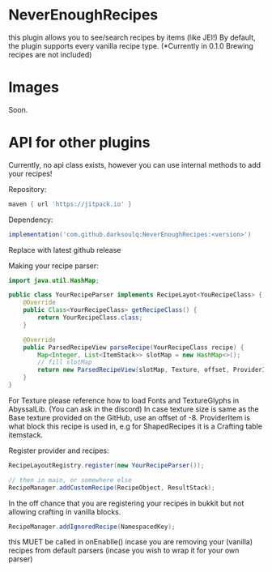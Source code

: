 # NeverEnoughRecipes

this plugin allows you to see/search recipes by items (like JEI!)
By default, the plugin supports every vanilla recipe type. (*Currently in 0.1.0 Brewing recipes are not included)

# Images
Soon.

# API for other plugins
Currently, no api class exists, however you can use internal methods to add your recipes!

Repository:
```gradle
maven { url 'https://jitpack.io' }
```

Dependency:
```gradle
implementation('com.github.darksoulq:NeverEnoughRecipes:<version>')
```
Replace <version> with latest github release

Making your recipe parser:

```Java
import java.util.HashMap;

public class YourRecipeParser implements RecipeLayot<YouRecipeClass> {
    @Override
    public Class<YourRecipeClass> getRecipeClass() {
        return YourRecipeClass.class;
    }

    @Override
    public ParsedRecipeView parseRecipe(YourRecipeClass recipe) {
        Map<Integer, List<ItemStack>> slotMap = new HashMap<>();
        // fill slotMap
        return new ParsedRecipeView(slotMap, Texture, offset, ProviderItem);
    }
}
```

For Texture please reference how to load Fonts and TextureGlyphs in AbyssalLib. (You can ask in the discord)
In case texture size is same as the Base texture provided on the GitHub, use an offset of -8.
ProviderItem is what block this recipe is used in, e.g for ShapedRecipes it is a Crafting table itemstack.

Register provider and recipes:
```Java
RecipeLayoutRegistry.register(new YourRecipeParser());

// then in main, or somewhere else
RecipeManager.addCustomRecipe(RecipeObject, ResultStack);
```

In the off chance that you are registering your recipes in bukkit but not allowing crafting in vanilla blocks.
```Java
RecipeManager.addIgnoredRecipe(NamespacedKey);
```
this MUET be called in onEnablle() incase you are removing your (vanilla) recipes from default parsers (incase you wish to wrap it for your own parser)